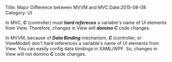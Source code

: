 Title: Major Difference between MVVM and MVC
Date:2015-08-08
Category: UI

In MVC, ***C*** (controller) must ***hard refereces*** a variable's name of UI elements from View. Therefore, changes in View will ***domino*** ***C*** code changes.

In MVVM, because of ***Data Binding*** mechanism, ***C*** (controller, or ViewModel) don't hard references a variable's name of UI elements from View. You can easily config data bindings in XAML/WPF. So, changes in View will not domino ***C*** code changes.




